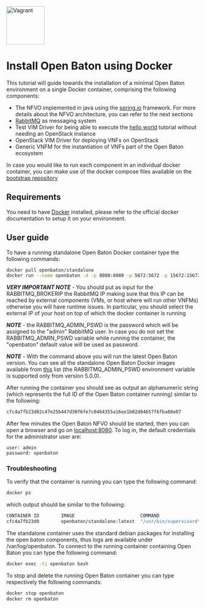 <img src="../images/docker-logo.png" alt="Vagrant" style="width: 100px;"/>

# Install Open Baton using Docker

This tutorial will guide towards the installation of a minimal Open Baton environment on a single Docker container, comprising the following components:

* The NFVO implemented in java using the [spring.io][spring] framework. For more details about the NFVO architecture, you can refer to the next sections
* [RabbitMQ][reference-to-rabbit-site] as messaging system
* Test VIM Driver for being able to execute the [hello world][dummy-NSR] tutorial without needing an OpenStack instance
* OpenStack VIM Driver for deploying VNFs on OpenStack
* Generic VNFM for the instantiation of VNFs part of the Open Baton ecosystem

In case you would like to run each component in an individual docker container, you can make use of the docker compose files available on the [bootstrap repository][docker-compose] 

## Requirements

You need to have [Docker] installed, please refer to the official docker documentation to setup it on your environment. 

## User guide

To have a running standalone Open Baton Docker container type the following commands:

```bash
docker pull openbaton/standalone
docker run --name openbaton -d -p 8080:8080 -p 5672:5672 -p 15672:15672 -p 8443:8443 -e RABBITMQ_BROKERIP=<RabbitMQ IP> -e RABBITMQ_ADMIN_PSWD=<RabbitMQ admin password> openbaton/standalone
```

***VERY IMPORTANT NOTE*** - You should put as input for the RABBITMQ_BROKERIP the RabbitMQ IP making sure that this IP can be
  reached by external components (VMs, or host where will run other VNFMs) otherwise you will have runtime issues.
  In particular, you should select the external IP of your host on top of which the docker container is running

***NOTE*** - the RABBITMQ_ADMIN_PSWD is the password which will be assigned to the "admin" RabbitMQ user. In case you do not set the RABBITMQ_ADMIN_PSWD variable while running the container, the "openbaton" default value will be used as password.

***NOTE*** - With the command above you will run the latest Open Baton version. You can see all the standalone Open Baton Docker images available from [this][reference-to-op-repo-on-public-docker-hub] list (the RABBITMQ_ADMIN_PSWD environment variable is supported only from version 5.0.0).

After running the container you should see as output an alphanumeric string (which represents the full ID of the Open Baton container running) similar to the following:

```bash
cfc4a7fb23d02c47e25b447d30f6fe7c0464355a16ee1b02d84657f6fba88e07
```

After few minutes the Open Baton NFVO should be started, then you can open a browser and go on [localhost:8080]. To log in, the default credentials for the administrator user are:

```
user: admin
password: openbaton
```

### Troubleshooting


To verify that the container is running you can type the following command:

```bash
docker ps
```

which output should be similar to the following:

```bash
CONTAINER ID        IMAGE                        COMMAND                  CREATED             STATUS                   PORTS                                                                                              NAMES
cfc4a7fb23d0        openbaton/standalone:latest  "/usr/bin/supervisord"   49 seconds ago      Up 49 seconds            0.0.0.0:5672->5672/tcp, 0.0.0.0:8080->8080/tcp, 0.0.0.0:8443->8443/tcp, 0.0.0.0:15672->15672/tcp   openbaton
```

The standalone container uses the standard debian packages for installing the open baton components, thus logs are available under /var/log/openbaton. To connect to the running container containing Open Baton you can type the following command:

```bash
docker exec -ti openbaton bash
```

To stop and delete the running Open Baton container you can type respectively the following commands:

```bash
docker stop openbaton
docker rm openbaton
```

[docker]: https://www.docker.com/
[docker-compose]: https://github.com/openbaton/bootstrap/tree/develop/distributions/docker/compose
[spring]: https://spring.io
[localhost:8080]:http://localhost:8080/
[use-openbaton]:use.md
[dummy-NSR]:dummy-NSR.md
[reference-to-rabbit-site]:https://www.rabbitmq.com/
[reference-to-op-repo-on-public-docker-hub]:https://hub.docker.com/r/openbaton/standalone/tags/

<!---
Script for open external links in a new tab
-->
<script type="text/javascript" charset="utf-8">
      // Creating custom :external selector
      $.expr[':'].external = function(obj){
          return !obj.href.match(/^mailto\:/)
                  && (obj.hostname != location.hostname);
      };
      $(function(){
        $('a:external').addClass('external');
        $(".external").attr('target','_blank');
      })
</script>
